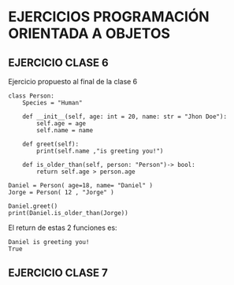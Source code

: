 # EJERCICIOS PROGRAMACIÓN ORIENTADA A OBJETOS
## EJERCICIO CLASE 6
Ejercicio propuesto al final de la clase 6

```
class Person:
    Species = "Human"
    
    def __init__(self, age: int = 20, name: str = "Jhon Doe"):
        self.age = age
        self.name = name
        
    def greet(self):
        print(self.name ,"is greeting you!")

    def is_older_than(self, person: "Person")-> bool:
        return self.age > person.age       
    
Daniel = Person( age=18, name= "Daniel" )
Jorge = Person( 12 , "Jorge" )

Daniel.greet()
print(Daniel.is_older_than(Jorge))
```
El return de estas 2 funciones es:
```
Daniel is greeting you!
True
```
## EJERCICIO CLASE 7
